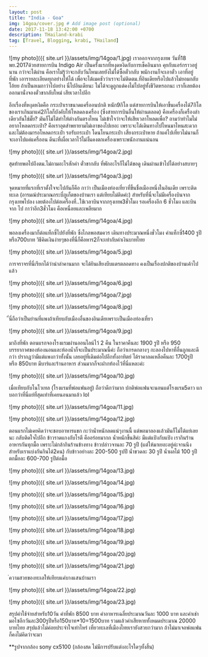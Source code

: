 ```yaml
---
layout: post
title: "India - Goa"
img: 14goa/cover.jpg # Add image post (optional)
date: 2017-11-18 13:42:00 +0700
description: THailand-krabi
tag: [Travel, Blogging, krabi, THailand]
---
```


![my photo]({{ site.url }}/assets/img/14goa/1.jpg)
เราออกจากกรุงเทพ วันที่18 พย.2017ด้วยสายการบิน Indigo Air เป็นครั้งแรกที่หงุดหงิดกับการเช็คอินมาก คุยกับแอร์กราวอยู่นาน กว่าจะได้ผ่าน คือเราไม่รู้ว่าจะกลับวันไหนเลยยังไม่ได้ซื้อตั๋วกลับ พนักงานก็จะเอาตั๋ว เอาที่อยู่ที่พัก เอารายละเอียดทุกอย่างให้ได้ เพื่อจะได้เมคชัวว่าเราจะไม่ติดตม.ที่อินเดียหรือไปแล้วไม่ยอมกลับ โอ้ยย ถ้าเป็นอเมกาว่าไปอย่าง นี่ไปอินเดียนะ ไม่ได้จะดูถูกแต่คงไม่ไปอยู่ทั้งชีวิตหรอกนะ เราก็เลยต้องออกมานั่งจองตั๋วขากลับใหม่ เสียเวลาไปอีก

อีกเรื่องที่หงุดหงิดคือ กระเป๋าเราขนาดแครี่ออนปกติ หนัก9กิโล แต่สายการบินให้เอาขึ้นเครื่องได้7กิโล  ของเราเกินมาแค่2กิโลก็บังคับให้โหลดลงเครื่อง (ซึ่งสายการบินอื่นให้ผ่านตลอด)  คือเครื่องก็เครื่องลำเดียวกันใช่มั๊ย? มันก็ไม่ได้ทำให้ต่างกันตรงไหน ไม่เข้าใจว่าจะให้เสียเวลาโหลดเพื่อ? ถามว่าทำไมไม่อยากโหลดกระเป๋า? คือเราอุตส่าพยายามไม่เอาของไปเยอะ เพราะจะได้เดินทางไปไหนมาไหนสะดวกและไม่ต้องมารอโหลดกระเป๋า รอรับกระเป๋า โดนโยนกระเป๋า เสี่ยงกระเป๋าหาย ถ้าแค่ไปเที่ยวไม่นานก็จะเอาไปแค่แครี่ออน  ดีนะที่เผื่อเวลาไว้ไม่งั้นคงตกเครื่องเพราะพนักงานแน่นอน

![my photo]({{ site.url }}/assets/img/14goa/2.jpg)

สุดท้ายพอไปถึงตม.ไม่ถามอะไรสักคำ ตั๋วขากลับ ที่พักอะไรก็ไม่ได้ขอดู เดินผ่านเข้าไปได้อย่างสบายๆ

![my photo]({{ site.url }}/assets/img/14goa/3.jpg)

จุดหมายที่แรกที่เราตั้งใจจะไปกันก็คือ กาว่า เป็นเมืองท่องเที่ยวที่ขึ้นชื่อเมืองหนึ่งในอินเดีย เพราะติดทะเล (อารมณ์ประมาณกระบี่ภูเก็ตของบ้านเรา แต่เทียบไม่ติดค่ะ) สำหรับที่นี่จะไม่มีเครื่องบินจากกรุงเทพไปลง เลยต้องไปต่อเครื่องที่..ใช้เวลาบินจากกรุงเทพ3ชั่วโมง รอเครื่องอีก 6 ชั่วโมง และบินจาก ไป กาว่าอีก3ชั่วโมง คือเหนื่อยและเพลียมาก  

![my photo]({{ site.url }}/assets/img/14goa/4.jpg)

พอลงเครื่องมาก็ต่อแท็กซี่ไปยังที่พัก ซึ่งไกลพอสมควร เดินทางประมาณหนึ่งชั่วโมง ค่าแท็กซี่1400 รูปี หรือ700บาท วิธีคิดเงินง่ายๆของที่นี่ก็คือหาร2ก็จะเท่ากับค่าเงินบาทไทย

![my photo]({{ site.url }}/assets/img/14goa/5.jpg)

การจราจรที่นี่เรียกได้ว่าน่าลำคานมาก จะได้ยินเสียงบีบแตรตลอดทาง คงเป็นเรื่องปกติของบ้านเค้าไปแล้ว

![my photo]({{ site.url }}/assets/img/14goa/6.jpg)

![my photo]({{ site.url }}/assets/img/14goa/7.jpg)

![my photo]({{ site.url }}/assets/img/14goa/8.jpg)

ี่นี่ถือว่าเป็นย่านที่แพงถ้าเทียบกับเมืองอื่นของอินเดียเพราะเป็นเมืองท่องเที่ยว

![my photo]({{ site.url }}/assets/img/14goa/9.jpg)

มาถึงที่พัก ตอนแรกจองโรงแรมผ่านออนไลน์ไว้ 2 คืน ในราคาคืนละ 1900 รูปี หรือ 950 บรรยากาศของห้องนอนและห้องน้ำก็จะเป็นประมาณนี้ค่ะ ถือว่าเกรดกลางๆ กะลองไปหาที่อื่นถูกและดีกว่า ปรากฏว่ามีแต่แพงกว่าทั้งนั้น เลยอยู่ที่เดิมต่อไปอีกทั้งอาทิตย์  ได้ราคาลดเหลือคืนละ 1700รูปี หรือ 850บาท มีบาร์และร้านอาหาร ส่วนมากก็จะฝากท้องไว้ที่นี่แหละค่ะ

![my photo]({{ site.url }}/assets/img/14goa/10.jpg)

เมื่อเทียบกับโนโวเทล (โรงแรมที่พ่อแฟนอยู่) ถือว่าดีกว่ามาก ปกติพ่อแฟนจะนอนแต่โรงแรม5ดาว แกบอกว่าที่นี่แย่ที่สุดเท่าที่เคยนอนมาแล้ว lol

![my photo]({{ site.url }}/assets/img/14goa/11.jpg)

![my photo]({{ site.url }}/assets/img/14goa/12.jpg)

ตอนแรกไม่เคยคิดว่าจะชอบอาหารแขก กะว่าน้ำหนักลดแน่ๆงานนี้ แต่พอมาลองแล้วมันก็ไม่ได้แย่เลยนะ กลับติดใจไปอีก ข้าวราดแกงกับโรตี คืออร่อยมากก น้ำหนักขึ้นสิค่ะ มีแต่แป้งกับแป้ง เรากินร้านอาหารกันทุกมื้อ เพราะไม่กล้ากินร้านข้างทาง ข้าวปล่าวจานละ 70 รูปี (แต่ให้มาเยอะอยู่ค่ะจานนึงสำหรับเราแบ่งกันกินได้2คน) กับข้าวอย่างละ 200-500 รูปปี  น้ำขวดละ 30 รูปี น้ำผลไม้ 100 รูปี ตกมื้อละ 600-700 รูปีต่อมื้อ

![my photo]({{ site.url }}/assets/img/14goa/13.jpg)


![my photo]({{ site.url }}/assets/img/14goa/14.jpg)

![my photo]({{ site.url }}/assets/img/14goa/15.jpg)

![my photo]({{ site.url }}/assets/img/14goa/16.jpg)

![my photo]({{ site.url }}/assets/img/14goa/17.jpg)

![my photo]({{ site.url }}/assets/img/14goa/18.jpg)

![my photo]({{ site.url }}/assets/img/14goa/19.jpg)

![my photo]({{ site.url }}/assets/img/14goa/20.jpg)

![my photo]({{ site.url }}/assets/img/14goa/21.jpg)

่ความสวยของทะเลให้เทียบแค่บางแสนบ้านเรา

![my photo]({{ site.url }}/assets/img/14goa/22.jpg)

![my photo]({{ site.url }}/assets/img/14goa/23.jpg)

สรุปค่าใช้จ่ายสำหรับ10วัน ค่าที่พัก 8500 บาท ค่าอาหารเฉลี่ยประมาณวันละ 1000 บาท และค่าเช่ามอไซอีกวันละ300รูปีหรือ150บาท*10=1500บาท รวมแล้วค่าเสียหายทั้งหมดประมาณ 20000 บาทไทย สรุปแล้วไม่ค่อยประจำใจเท่าไหร่ เที่ยวทะเลที่เมืองไทยเรายังสวยกว่ามาก ถ้าไม่มาเจอพ่อแฟนก็คงไม่คิดว่าจะมา


**รูปจากกล้อง sony cx5100 (กล้องสด ไม่มีการปรับแต่งอะไรใดๆทั้งสิ้น)
